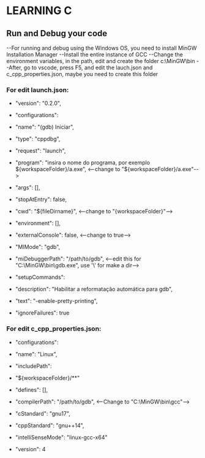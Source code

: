 
# LEARNING C

## Run and Debug your code

--For running and debug using the Windows OS, you need to install MinGW Installation Manager
--Install the entire instance of GCC
--Change the environment variables, in the path, edit and create the folder c:\MinGW\bin
--After, go to vscode, press F5, and edit the lauch.json and c_cpp_properties.json, maybe you need to create this folder

### For edit launch.json:

<!--ts-->
* "version": "0.2.0",
* "configurations": 
* "name": "(gdb) Iniciar",
* "type": "cppdbg",
* "request": "launch",
* "program": "insira o nome do programa, por exemplo ${workspaceFolder}/a.exe", <--change to "${workspaceFolder}/a.exe"-->
* "args": [],
* "stopAtEntry": false,
* "cwd": "${fileDirname}", <--change to "{workspaceFolder}"-->
* "environment": [],
* "externalConsole": false, <--change to true-->
* "MIMode": "gdb",
* "miDebuggerPath": "/path/to/gdb", <--edit this for "C:\\MinGW\\bin\\gdb.exe", use '\\' for make a dir-->
* "setupCommands": 
                
* "description": "Habilitar a reformatação automática para gdb",
* "text": "-enable-pretty-printing",
* "ignoreFailures": true
                
### For edit c_cpp_properties.json:

* "configurations": 
        
* "name": "Linux",
* "includePath": 
* "${workspaceFolder}/**"

* "defines": [],
* "compilerPath": "/path/to/gdb", <--Change to "C:\\MinGW\\bin\\gcc"-->
* "cStandard": "gnu17",
* "cppStandard": "gnu++14",
* "intelliSenseMode": "linux-gcc-x64"
        
* "version": 4

<!--te-->




